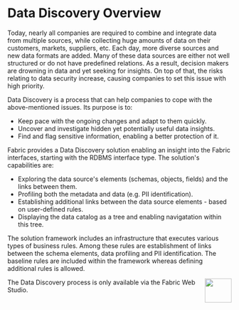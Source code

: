 # Data Discovery Overview

<web>

Today, nearly all companies are required to combine and integrate data from multiple sources, while collecting huge amounts of data on their customers, markets, suppliers, etc. Each day, more diverse sources and new data formats are added. Many of these data sources are either not well structured or do not have predefined relations. As a result, decision makers are drowning in data and yet seeking for insights. On top of that, the risks relating to data security increase, causing companies to set this issue with high priority. 

Data Discovery is a process that can help companies to cope with the above-mentioned issues. Its purpose is to:

* Keep pace with the ongoing changes and adapt to them quickly.
* Uncover and investigate hidden yet potentially useful data insights.
* Find and flag sensitive information, enabling a better protection of it.

Fabric provides a Data Discovery solution enabling an insight into the Fabric interfaces, starting with the RDBMS interface type. The solution's capabilities are:

* Exploring the data source's elements (schemas, objects, fields) and the links between them.
* Profiling both the metadata and data (e.g. PII identification).
* Establishing additional links between the data source elements - based on user-defined rules.
* Displaying the data catalog as a tree and enabling navigatation within this tree.

The solution framework includes an infrastructure that executes various types of business rules. Among these rules are establishment of links between the schema elements, data profiling and PII identification. The baseline rules are included within the framework whereas defining additional rules is allowed.



[<img align="right" width="60" height="54" src="/articles/images/Next.png">](02_catalog_vocabulary.md) 

</web>

<studio>

The Data Discovery process is only available via the Fabric Web Studio.

</studio>
